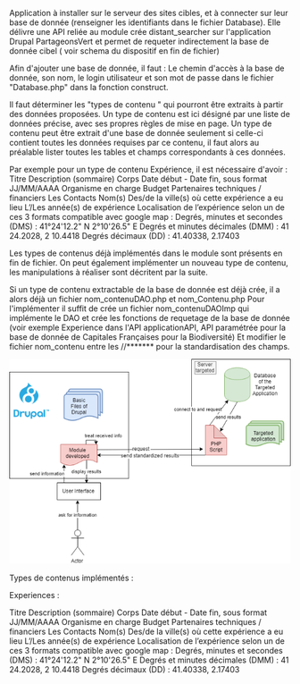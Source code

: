 
Application à installer sur le serveur des sites cibles, et à connecter sur leur base de donnée (renseigner les identifiants dans le fichier Database).
Elle délivre une API reliée au module crée distant_searcher sur l'application Drupal PartageonsVert et permet de requeter indirectement la base de donnée cibel ( voir schema du dispositif en fin de fichier)


Afin d'ajouter une base de donnée, il faut : 
Le chemin d'accès à la base de donnée, son nom, le login utilisateur et son mot de passe dans le fichier "Database.php" dans la fonction construct.

Il faut déterminer les "types de contenu " qui pourront être extraits à partir des données proposées. 
Un type de contenu est ici désigné par une liste de données précise, avec ses propres règles de mise en page.
Un type de contenu peut être extrait d'une base de donnée seulement si celle-ci contient toutes les données requises par ce contenu, il faut alors au préalable lister toutes les tables et champs correspondants à ces données.

Par exemple pour un type de contenu Expérience, il est nécessaire d'avoir :
Titre
Description (sommaire)
Corps 
Date début - Date fin, sous format JJ/MM/AAAA
Organisme en charge
Budget
Partenaires techniques / financiers
Les Contacts
Nom(s) Des/de la ville(s) où cette expérience a eu lieu 
L’/Les année(s) de expérience 
Localisation de l’expérience selon un de ces 3 formats compatible avec google map : 
Degrés, minutes et secondes (DMS) : 41°24'12.2" N 2°10'26.5" E
Degrés et minutes décimales (DMM) : 41 24.2028, 2 10.4418
Degrés décimaux (DD) : 41.40338, 2.17403


Les types de contenus déjà implémentés dans le module sont présents en fin de fichier.
On peut également implémenter un nouveau type de contenu, les manipulations à réaliser sont décritent par la suite.
 
Si un type de contenu extractable de la base de donnée est déjà crée, il a alors déjà un fichier nom_contenuDAO.php et nom_Contenu.php
Pour l'implémenter il suffit de crée un fichier nom_contenuDAOImp qui implémente le DAO et crée les fonctions de requetage de la base de donnée (voir exemple Experience dans l'API applicationAPI, API paramétrée pour la base de donnée de Capitales Françaises pour la Biodiversité)
Et modifier le fichier nom_contenu entre les //******* pour la standardisation des champs.


![alt text](https://github.com/louLabo/applicationAPI/blob/master/Schema%20du%20dispositif.png)

Types de contenus implémentés :

Experiences :

Titre
Description (sommaire)
Corps 
Date début - Date fin, sous format JJ/MM/AAAA
Organisme en charge
Budget
Partenaires techniques / financiers
Les Contacts
Nom(s) Des/de la ville(s) où cette expérience a eu lieu 
L’/Les année(s) de expérience 
Localisation de l’expérience selon un de ces 3 formats compatible avec google map : 
Degrés, minutes et secondes (DMS) : 41°24'12.2" N 2°10'26.5" E
Degrés et minutes décimales (DMM) : 41 24.2028, 2 10.4418
Degrés décimaux (DD) : 41.40338, 2.17403
